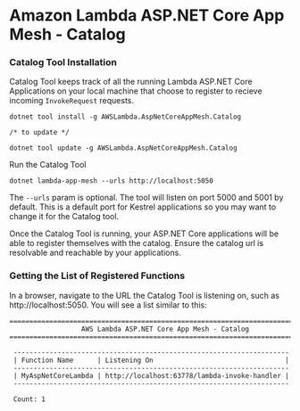 # Amazon Lambda ASP.NET Core App Mesh - Catalog

### Catalog Tool Installation

Catalog Tool keeps track of all the running Lambda ASP.NET Core Applications on your local machine that choose to register to recieve incoming `InvokeRequest` requests.

```
dotnet tool install -g AWSLambda.AspNetCoreAppMesh.Catalog

/* to update */

dotnet tool update -g AWSLambda.AspNetCoreAppMesh.Catalog
```

Run the Catalog Tool

```
dotnet lambda-app-mesh --urls http://localhost:5050
```

The `--urls` param is optional. The tool will listen on port 5000 and 5001 by default. This is a default port for Kestrel applications so you may want to change it for the Catalog tool.

Once the Catalog Tool is running, your ASP.NET Core applications will be able to register themselves with the catalog. Ensure the catalog url is resolvable and reachable by your applications.

### Getting the List of Registered Functions

In a browser, navigate to the URL the Catalog Tool is listening on, such as http://localhost:5050. You will see a list similar to this:

```text
===============================================================================
                  AWS Lambda ASP.NET Core App Mesh - Catalog
===============================================================================

 --------------------------------------------------------------------- 
 | Function Name      | Listening On                                 |
 --------------------------------------------------------------------- 
 | MyAspNetCoreLambda | http://localhost:63778/lambda-invoke-handler |
 --------------------------------------------------------------------- 

 Count: 1
```
